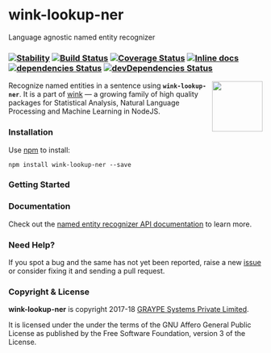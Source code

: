 # wink-lookup-ner

Language agnostic named entity recognizer

### [![Stability](https://img.shields.io/badge/stability-1--experimental-orange.svg)](https://nodejs.org/api/documentation.html#documentation_stability_index) [![Build Status](https://api.travis-ci.org/winkjs/wink-lookup-ner.svg?branch=master)](https://travis-ci.org/winkjs/wink-lookup-ner) [![Coverage Status](https://coveralls.io/repos/github/winkjs/wink-lookup-ner/badge.svg?branch=master)](https://coveralls.io/github/winkjs/wink-lookup-ner?branch=master) [![Inline docs](http://inch-ci.org/github/winkjs/wink-lookup-ner.svg?branch=master)](http://inch-ci.org/github/winkjs/wink-lookup-ner) [![dependencies Status](https://david-dm.org/winkjs/wink-lookup-ner/status.svg)](https://david-dm.org/winkjs/wink-lookup-ner) [![devDependencies Status](https://david-dm.org/winkjs/wink-lookup-ner/dev-status.svg)](https://david-dm.org/winkjs/wink-lookup-ner?type=dev)

[<img align="right" src="https://decisively.github.io/wink-logos/logo-title.png" width="100px" >](http://winkjs.org/)

Recognize named entities in a sentence using **`wink-lookup-ner`**. It is a part of [wink](http://winkjs.org/) — a growing family of high quality packages for Statistical Analysis, Natural Language Processing and Machine Learning in NodeJS.

### Installation

Use [npm](https://www.npmjs.com/package/wink-lookup-ner) to install:

    npm install wink-lookup-ner --save

### Getting Started

### Documentation
Check out the [named entity recognizer API documentation](http://winkjs.org/wink-lookup-ner/) to learn more.

### Need Help?

If you spot a bug and the same has not yet been reported, raise a new [issue](https://github.com/winkjs/wink-lookup-ner/issues) or consider fixing it and sending a pull request.

### Copyright & License

**wink-lookup-ner** is copyright 2017-18 [GRAYPE Systems Private Limited](http://graype.in/).

It is licensed under the under the terms of the GNU Affero General Public License as published by the Free
Software Foundation, version 3 of the License.
